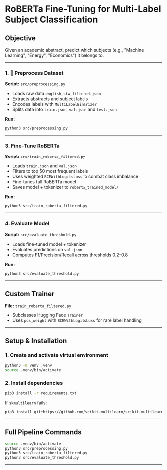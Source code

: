 # RoBERTa Fine-Tuning for Multi-Label Subject Classification

## Objective

Given an academic abstract, predict which subjects (e.g., "Machine Learning", "Energy", "Economics") it belongs to.

---

### 1. 🔄 Preprocess Dataset

**Script:** `src/preprocessing.py`

* Loads raw data `english_stw_filtered.json`
* Extracts abstracts and subject labels
* Encodes labels with `MultiLabelBinarizer`
* Splits data into `train.json`, `val.json` and `test.json`

**Run:**

```bash
python3 src/preprocessing.py
```
---

### 3. Fine-Tune RoBERTa

**Script:** `src/train_roberta_filtered.py`

* Loads `train.json` and `val.json`
* Filters to top 50 most frequent labels
* Uses weighted `BCEWithLogitsLoss` to combat class imbalance
* Fine-tunes full RoBERTa model
* Saves model + tokenizer to `roberta_trained_model/`

**Run:**

```bash
python3 src/train_roberta_filtered.py
```

---

### 4. Evaluate Model

**Script:** `src/evaluate_threshold.py`

* Loads fine-tuned model + tokenizer
* Evaluates predictions on `val.json`
* Computes F1/Precision/Recall across thresholds 0.2–0.8

**Run:**

```bash
python3 src/evaluate_threshold.py
```

---

## Custom Trainer

**File:** `train_roberta_filtered.py`

* Subclasses Hugging Face `Trainer`
* Uses `pos_weight` with `BCEWithLogitsLoss` for rare label handling

---

## Setup & Installation

### 1. Create and activate virtual environment

```bash
python3 -m venv .venv
source .venv/bin/activate
```

### 2. Install dependencies

```bash
pip3 install -r requirements.txt
```

If `skmultilearn` fails:

```bash
pip3 install git+https://github.com/scikit-multilearn/scikit-multilearn.git
```

---

## Full Pipeline Commands

```bash
source .venv/bin/activate
python3 src/preprocessing.py
python3 src/train_roberta_filtered.py
python3 src/evaluate_threshold.py
```
---